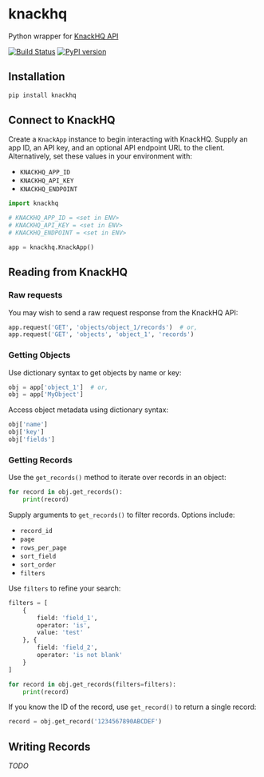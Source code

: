 # knackhq

Python wrapper for [KnackHQ API](https://www.knack.com/developer-documentation/)

[![Build Status](https://travis-ci.org/amancevice/knackhq.svg?branch=master)](https://travis-ci.org/amancevice/knackhq)
[![PyPI version](https://badge.fury.io/py/knackhq.svg)](https://badge.fury.io/py/knackhq)


## Installation

```bash
pip install knackhq
```


## Connect to KnackHQ

Create a `KnackApp` instance to begin interacting with KnackHQ. Supply an app ID, an API key, and an optional API endpoint URL to the client. Alternatively, set these values in your environment with:

* `KNACKHQ_APP_ID`
* `KNACKHQ_API_KEY`
* `KNACKHQ_ENDPOINT`

```python
import knackhq

# KNACKHQ_APP_ID = <set in ENV>
# KNACKHQ_API_KEY = <set in ENV>
# KNACKHQ_ENDPOINT = <set in ENV>

app = knackhq.KnackApp()
```


## Reading from KnackHQ


### Raw requests

You may wish to send a raw request response from the KnackHQ API:

```python
app.request('GET', 'objects/object_1/records')  # or,
app.request('GET', 'objects', 'object_1', 'records')
```


### Getting Objects

Use dictionary syntax to get objects by name or key:

```python
obj = app['object_1']  # or,
obj = app['MyObject']
```

Access object metadata using dictionary syntax:

```python
obj['name']
obj['key']
obj['fields']
```

### Getting Records

Use the `get_records()` method to iterate over records in an object:

```python
for record in obj.get_records():
    print(record)
```

Supply arguments to `get_records()` to filter records. Options include:
* `record_id`
* `page`
* `rows_per_page`
* `sort_field`
* `sort_order`
* `filters`

Use `filters` to refine your search:

```python
filters = [
    {
        field: 'field_1',
        operator: 'is',
        value: 'test'
    }, {
        field: 'field_2',
        operator: 'is not blank'
    }
]

for record in obj.get_records(filters=filters):
    print(record)
```

If you know the ID of the record, use `get_record()` to return a single record:

```python
record = obj.get_record('1234567890ABCDEF')
```


## Writing Records

*TODO*
